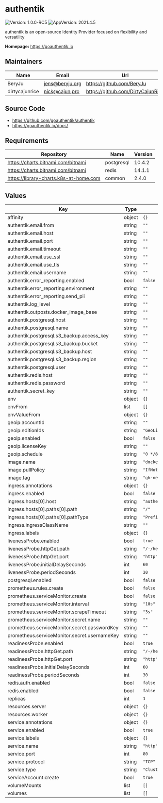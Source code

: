 # authentik

![Version: 1.0.0-RC5](https://img.shields.io/badge/Version-1.0.0--RC5-informational?style=flat-square) ![AppVersion: 2021.4.5](https://img.shields.io/badge/AppVersion-2021.4.5-informational?style=flat-square)

authentik is an open-source Identity Provider focused on flexibility and versatility

**Homepage:** <https://goauthentik.io>

## Maintainers

| Name | Email | Url |
| ---- | ------ | --- |
| BeryJu | jens@beryju.org | https://github.com/BeryJu |
| dirtycajunrice | nick@cajun.pro | https://github.com/DirtyCajunRice |

## Source Code

* <https://github.com/goauthentik/authentik>
* <https://goauthentik.io/docs/>

## Requirements

| Repository | Name | Version |
|------------|------|---------|
| https://charts.bitnami.com/bitnami | postgresql | 10.4.2 |
| https://charts.bitnami.com/bitnami | redis | 14.1.1 |
| https://library-charts.k8s-at-home.com | common | 2.4.0 |

## Values

| Key | Type | Default | Description |
|-----|------|---------|-------------|
| affinity | object | `{}` |  |
| authentik.email.from | string | `""` |  |
| authentik.email.host | string | `""` |  |
| authentik.email.port | string | `""` |  |
| authentik.email.timeout | string | `""` |  |
| authentik.email.use_ssl | string | `""` |  |
| authentik.email.use_tls | string | `""` |  |
| authentik.email.username | string | `""` |  |
| authentik.error_reporting.enabled | bool | `false` |  |
| authentik.error_reporting.environment | string | `""` |  |
| authentik.error_reporting.send_pii | string | `""` |  |
| authentik.log_level | string | `""` |  |
| authentik.outposts.docker_image_base | string | `""` |  |
| authentik.postgresql.host | string | `""` |  |
| authentik.postgresql.name | string | `""` |  |
| authentik.postgresql.s3_backup.access_key | string | `""` |  |
| authentik.postgresql.s3_backup.bucket | string | `""` |  |
| authentik.postgresql.s3_backup.host | string | `""` |  |
| authentik.postgresql.s3_backup.region | string | `""` |  |
| authentik.postgresql.user | string | `""` |  |
| authentik.redis.host | string | `""` |  |
| authentik.redis.password | string | `""` |  |
| authentik.secret_key | string | `""` |  |
| env | object | `{}` |  |
| envFrom | list | `[]` |  |
| envValueFrom | object | `{}` |  |
| geoip.accountId | string | `""` |  |
| geoip.editionIds | string | `"GeoLite2-City"` |  |
| geoip.enabled | bool | `false` |  |
| geoip.licenseKey | string | `""` |  |
| geoip.schedule | string | `"0 */8 * * *"` |  |
| image.name | string | `"docker.beryju.org/authentik/server"` |  |
| image.pullPolicy | string | `"IfNotPresent"` |  |
| image.tag | string | `"gh-next"` |  |
| ingress.annotations | object | `{}` |  |
| ingress.enabled | bool | `false` |  |
| ingress.hosts[0].host | string | `"authentik.domain.tld"` |  |
| ingress.hosts[0].paths[0].path | string | `"/"` |  |
| ingress.hosts[0].paths[0].pathType | string | `"Prefix"` |  |
| ingress.ingressClassName | string | `""` |  |
| ingress.labels | object | `{}` |  |
| livenessProbe.enabled | bool | `true` |  |
| livenessProbe.httpGet.path | string | `"/-/health/live/"` |  |
| livenessProbe.httpGet.port | string | `"http"` |  |
| livenessProbe.initialDelaySeconds | int | `60` |  |
| livenessProbe.periodSeconds | int | `30` |  |
| postgresql.enabled | bool | `false` |  |
| prometheus.rules.create | bool | `false` |  |
| prometheus.serviceMonitor.create | bool | `false` |  |
| prometheus.serviceMonitor.interval | string | `"10s"` |  |
| prometheus.serviceMonitor.scrapeTimeout | string | `"3s"` |  |
| prometheus.serviceMonitor.secret.name | string | `""` |  |
| prometheus.serviceMonitor.secret.passwordKey | string | `""` |  |
| prometheus.serviceMonitor.secret.usernameKey | string | `""` |  |
| readinessProbe.enabled | bool | `true` |  |
| readinessProbe.httpGet.path | string | `"/-/health/ready/"` |  |
| readinessProbe.httpGet.port | string | `"http"` |  |
| readinessProbe.initialDelaySeconds | int | `60` |  |
| readinessProbe.periodSeconds | int | `30` |  |
| redis.auth.enabled | bool | `false` |  |
| redis.enabled | bool | `false` |  |
| replicas | int | `1` |  |
| resources.server | object | `{}` |  |
| resources.worker | object | `{}` |  |
| service.annotations | object | `{}` |  |
| service.enabled | bool | `true` |  |
| service.labels | object | `{}` |  |
| service.name | string | `"http"` |  |
| service.port | int | `80` |  |
| service.protocol | string | `"TCP"` |  |
| service.type | string | `"ClusterIP"` |  |
| serviceAccount.create | bool | `true` |  |
| volumeMounts | list | `[]` |  |
| volumes | list | `[]` |  |
